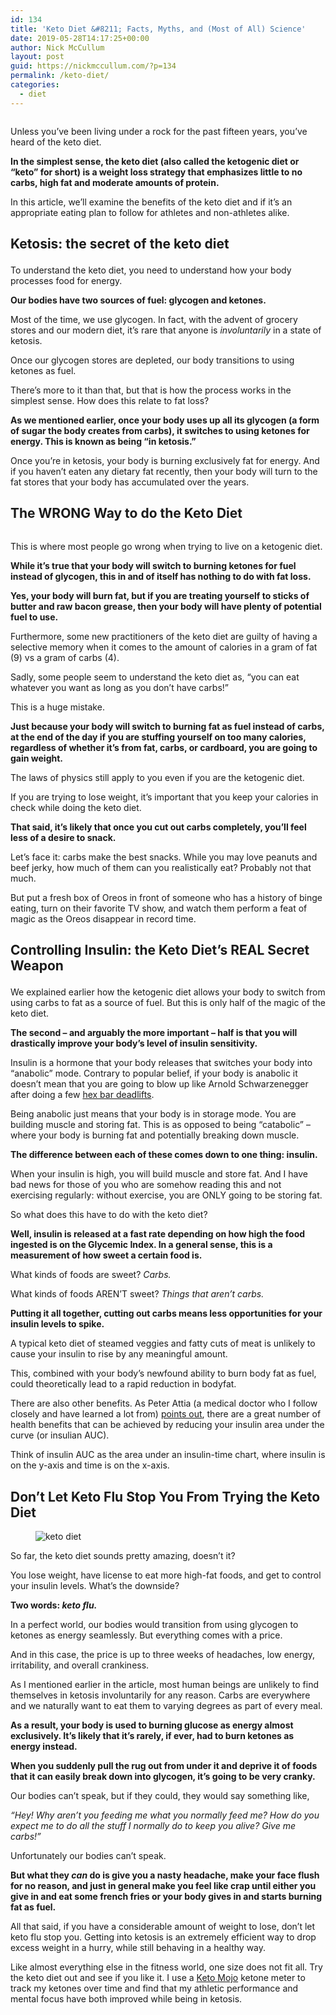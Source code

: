 ```yaml
---
id: 134
title: 'Keto Diet &#8211; Facts, Myths, and (Most of All) Science'
date: 2019-05-28T14:17:25+00:00
author: Nick McCullum
layout: post
guid: https://nickmccullum.com/?p=134
permalink: /keto-diet/
categories:
  - diet
---
```

<!--more-->

<div class="wp-block-image">
  <figure class="aligncenter"><img src="https://lh6.googleusercontent.com/j8M9JvLqKqMPuMKvyWuc0gxQXapvXJZm_F8CaBXNTNMwd4Gb6YGT2qLrp7Ud6sc3HQeeIka1H5C9Zdq3om4bxSJyPDGKgGbhOGRmUQ1p6irb90hyILwp8sQb5taaRlY8WQmkkCH4" alt="" /></figure>
</div>

Unless you&#8217;ve been living under a rock for the past fifteen years, you&#8217;ve heard of the keto diet. 

**In the simplest sense, the keto diet (also called the ketogenic diet or &#8220;keto&#8221; for short) is a weight loss strategy that emphasizes little to no carbs, high fat and moderate amounts of protein.** 

In this article, we’ll examine the benefits of the keto diet and if it’s an appropriate eating plan to follow for athletes and non-athletes alike.

## Ketosis: the secret of the keto diet<figure class="wp-block-embed-youtube wp-block-embed is-type-video is-provider-youtube wp-embed-aspect-16-9 wp-has-aspect-ratio">

<div class="wp-block-embed__wrapper">
</div></figure> 

To understand the keto diet, you need to understand how your body processes food for energy. 

**Our bodies have two sources of fuel: glycogen and ketones.** 

Most of the time, we use glycogen. In fact, with the advent of grocery stores and our modern diet, it&#8217;s rare that anyone is _involuntarily_ in a state of ketosis. 

Once our glycogen stores are depleted, our body transitions to using ketones as fuel. 

There&#8217;s more to it than that, but that is how the process works in the simplest sense. How does this relate to fat loss?

**As we mentioned earlier, once your body uses up all its glycogen (a form of sugar the body creates from carbs), it switches to using ketones for energy. This is known as being &#8220;in ketosis.&#8221;**

Once you&#8217;re in ketosis, your body is burning exclusively fat for energy. And if you haven&#8217;t eaten any dietary fat recently, then your body will turn to the fat stores that your body has accumulated over the years.

## The WRONG Way to do the Keto Diet

<div class="wp-block-image">
  <figure class="aligncenter"><img src="https://lh3.googleusercontent.com/8sHp-CXTI8yBr-g8bHY0BK88iKqucPhTbHAKplobVtRuDrWeLUHsqCbKmPcvpARFv09KZkjspMBc4NPhnTeq9fEeHke003vifCDbN26A2-NkTjDoXYyLHKiN9GO5afju7VaMYjfQ" alt="" /></figure>
</div>

This is where most people go wrong when trying to live on a ketogenic diet. 

**While it&#8217;s true that your body will switch to burning ketones for fuel instead of glycogen, this in and of itself has nothing to do with fat loss.** 

**Yes, your body will burn fat, but if you are treating yourself to sticks of butter and raw bacon grease, then your body will have plenty of potential fuel to use.** 

Furthermore, some new practitioners of the keto diet are guilty of having a selective memory when it comes to the amount of calories in a gram of fat (9) vs a gram of carbs (4).

Sadly, some people seem to understand the keto diet as, &#8220;you can eat whatever you want as long as you don&#8217;t have carbs!&#8221;

This is a huge mistake. 

**Just because your body will switch to burning fat as fuel instead of carbs, at the end of the day if you are stuffing yourself on too many calories, regardless of whether it&#8217;s from fat, carbs, or cardboard, you are going to gain weight.** 

The laws of physics still apply to you even if you are the ketogenic diet. 

If you are trying to lose weight, it&#8217;s important that you keep your calories in check while doing the keto diet. 

**That said, it&#8217;s likely that once you cut out carbs completely, you&#8217;ll feel less of a desire to snack.** 

Let&#8217;s face it: carbs make the best snacks. While you may love peanuts and beef jerky, how much of them can you realistically eat? Probably not that much.

But put a fresh box of Oreos in front of someone who has a history of binge eating, turn on their favorite TV show, and watch them perform a feat of magic as the Oreos disappear in record time.

## Controlling Insulin: the Keto Diet&#8217;s REAL Secret Weapon<figure class="wp-block-embed-youtube wp-block-embed is-type-video is-provider-youtube wp-embed-aspect-16-9 wp-has-aspect-ratio">

<div class="wp-block-embed__wrapper">
</div></figure> 

We explained earlier how the ketogenic diet allows your body to switch from using carbs to fat as a source of fuel. But this is only half of the magic of the keto diet.

**The second &#8211; and arguably the more important &#8211; half is that you will drastically improve your body&#8217;s level of insulin sensitivity.** 

Insulin is a hormone that your body releases that switches your body into &#8220;anabolic&#8221; mode. Contrary to popular belief, if your body is anabolic it doesn&#8217;t mean that you are going to blow up like Arnold Schwarzenegger after doing a few [hex bar deadlifts](https://nickmccullum.com/hex-bar-deadlifts/). 

Being anabolic just means that your body is in storage mode. You are building muscle and storing fat. This is as opposed to being &#8220;catabolic&#8221; &#8211; where your body is burning fat and potentially breaking down muscle. 

**The difference between each of these comes down to one thing: insulin.**

When your insulin is high, you will build muscle and store fat. And I have bad news for those of you who are somehow reading this and not exercising regularly: without exercise, you are ONLY going to be storing fat.

So what does this have to do with the keto diet?

**Well, insulin is released at a fast rate depending on how high the food ingested is on the Glycemic Index. In a general sense, this is a measurement of how sweet a certain food is.** 

What kinds of foods are sweet? _Carbs._ 

What kinds of foods AREN&#8217;T sweet? _Things that aren&#8217;t carbs._

**Putting it all together, cutting out carbs means less opportunities for your insulin levels to spike.** 

A typical keto diet of steamed veggies and fatty cuts of meat is unlikely to cause your insulin to rise by any meaningful amount. 

This, combined with your body&#8217;s newfound ability to burn body fat as fuel, could theoretically lead to a rapid reduction in bodyfat.

There are also other benefits. As Peter Attia (a medical doctor who I follow closely and have learned a lot from) [points out](https://peterattiamd.com/2016-update/), there are a great number of health benefits that can be achieved by reducing your insulin area under the curve (or insulian AUC). 

Think of insulin AUC as the area under an insulin-time chart, where insulin is on the y-axis and time is on the x-axis. 

## Don&#8217;t Let Keto Flu Stop You From Trying the Keto Diet

<div class="wp-block-image">
  <figure class="aligncenter"><img src="https://lh3.googleusercontent.com/0TuLTJ-q9hFbBwbdFGbWZJ5BzOCp-a0Q6ZyEW6aaHD1M4hcghE-BOgPGIEWzw5-NQOau_WyO6JJy3QzDOTZpt3j9fYtov_iAvqdPGLJsMSXzjhJrCfdQ9Q13VOdyReEpB3HV4irB" alt="keto diet" /></figure>
</div>

So far, the keto diet sounds pretty amazing, doesn&#8217;t it?

You lose weight, have license to eat more high-fat foods, and get to control your insulin levels. What&#8217;s the downside?

**Two words: _keto flu._**

In a perfect world, our bodies would transition from using glycogen to ketones as energy seamlessly. But everything comes with a price. 

And in this case, the price is up to three weeks of headaches, low energy, irritability, and overall crankiness. 

As I mentioned earlier in the article, most human beings are unlikely to find themselves in ketosis involuntarily for any reason. Carbs are everywhere and we naturally want to eat them to varying degrees as part of every meal.

**As a result, your body is used to burning glucose as energy almost exclusively. It&#8217;s likely that it&#8217;s rarely, if ever, had to burn ketones as energy instead.**

**When you suddenly pull the rug out from under it and deprive it of foods that it can easily break down into glycogen, it&#8217;s going to be very cranky.** 

Our bodies can&#8217;t speak, but if they could, they would say something like, 

_&#8220;Hey! Why aren&#8217;t you feeding me what you normally feed me? How do you expect me to do all the stuff I normally do to keep you alive? Give me carbs!&#8221;_

Unfortunately our bodies can&#8217;t speak.

**But what they _can_ do is give you a nasty headache, make your face flush for no reason, and just in general make you feel like crap until either you give in and eat some french fries or your body gives in and starts burning fat as fuel.**

All that said, if you have a considerable amount of weight to lose, don&#8217;t let keto flu stop you. Getting into ketosis is an extremely efficient way to drop excess weight in a hurry, while still behaving in a healthy way.

Like almost everything else in the fitness world, one size does not fit all. Try the keto diet out and see if you like it. I use a [Keto Mojo](https://keto-mojo.com/) ketone meter to track my ketones over time and find that my athletic performance and mental focus have both improved while being in ketosis.